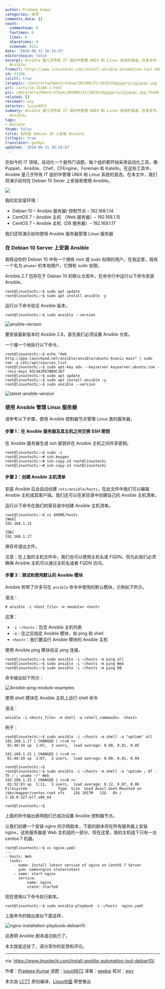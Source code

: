 ```yaml
---
author: Pradeep Kumar
categories: 技术
comments_data: []
count:
  commentnum: 0
  favtimes: 0
  likes: 0
  sharetimes: 0
  viewnum: 8121
date: '2019-08-31 10:19:47'
editorchoice: false
excerpt: Ansible 是几乎所有 IT 组织中管理 UNIX 和 Linux 系统的首选。在本文中，我们将演示如何在 Debian 10 Sever 上安装和使用
  Ansible。
fromurl: https://www.linuxtechi.com/install-ansible-automation-tool-debian10/
id: 11286
islctt: true
largepic: /data/attachment/album/201908/31/101921hgqygxrycigjquqi.jpg
url: /article-11286-1.html
pic: /data/attachment/album/201908/31/101921hgqygxrycigjquqi.jpg.thumb.jpg
related: []
reviewer: wxy
selector: lujun9972
summary: Ansible 是几乎所有 IT 组织中管理 UNIX 和 Linux 系统的首选。在本文中，我们将演示如何在 Debian 10 Sever 上安装和使用
  Ansible。
tags:
- Ansible
thumb: false
title: 如何在 Debian 10 上安装 Ansible
titlepic: true
translator: geekpi
updated: '2019-08-31 10:19:47'
---
```


在如今的 IT 领域，自动化一个是热门话题，每个组织都开始采用自动化工具，像 Puppet、Ansible、Chef、CFEngine、Foreman 和 Katello。在这些工具中，Ansible 是几乎所有 IT 组织中管理 UNIX 和 Linux 系统的首选。在本文中，我们将演示如何在 Debian 10 Sever 上安装和使用 Ansible。


![](/data/attachment/album/201908/31/101921hgqygxrycigjquqi.jpg)


我的实验室环境：


* Debian 10 – Ansible 服务器/ 控制节点 – 192.168.1.14
* CentOS 7 – Ansible 主机 （Web 服务器）– 192.168.1.15
* CentOS 7 – Ansible 主机（DB 服务器）– 192.169.1.17


我们还将演示如何使用 Ansible 服务器管理 Linux 服务器


### 在 Debian 10 Server 上安装 Ansible


我假设你的 Debian 10 中有一个拥有 root 或 sudo 权限的用户。在我这里，我有一个名为 `pkumar` 的本地用户，它拥有 sudo 权限。


Ansible 2.7 包存在于 Debian 10 的默认仓库中，在命令行中运行以下命令安装 Ansible，



```
root@linuxtechi:~$ sudo apt update
root@linuxtechi:~$ sudo apt install ansible -y
```

运行以下命令验证 Ansible 版本，



```
root@linuxtechi:~$ sudo ansible --version
```

![ansible-version](/data/attachment/album/201908/31/101950enoqa0qgt58010qp.jpg)


要安装最新版本的 Ansible 2.8，首先我们必须设置 Ansible 仓库。


一个接一个地执行以下命令，



```
root@linuxtechi:~$ echo "deb http://ppa.launchpad.net/ansible/ansible/ubuntu bionic main" | sudo tee -a /etc/apt/sources.list
root@linuxtechi:~$ sudo apt-key adv --keyserver keyserver.ubuntu.com --recv-keys 93C4A3FD7BB9C367
root@linuxtechi:~$ sudo apt update
root@linuxtechi:~$ sudo apt install ansible -y
root@linuxtechi:~$ sudo ansible --version
```

![latest-ansible-version](/data/attachment/album/201908/31/101952aqywoqq4kwwntwqk.jpg)


### 使用 Ansible 管理 Linux 服务器


请参考以下步骤，使用 Ansible 控制器节点管理 Linux 类的服务器，


#### 步骤 1：在 Ansible 服务器及其主机之间交换 SSH 密钥


在 Ansible 服务器生成 ssh 密钥并在 Ansible 主机之间共享密钥。



```
root@linuxtechi:~$ sudo -i
root@linuxtechi:~# ssh-keygen
root@linuxtechi:~# ssh-copy-id root@linuxtechi
root@linuxtechi:~# ssh-copy-id root@linuxtechi
```

#### 步骤 2：创建 Ansible 主机清单


安装 Ansible 后会自动创建 `/etc/ansible/hosts`，在此文件中我们可以编辑 Ansible 主机或其客户端。我们还可以在家目录中创建自己的 Ansible 主机清单，


运行以下命令在我们的家目录中创建 Ansible 主机清单。



```
root@linuxtechi:~$ vi $HOME/hosts
[Web]
192.168.1.15

[DB]
192.168.1.17
```

保存并退出文件。


注意：在上面的主机文件中，我们也可以使用主机名或 FQDN，但为此我们必须确保 Ansible 主机可以通过主机名或者 FQDN 访问。


#### 步骤 3：测试和使用默认的 Ansible 模块


Ansible 附带了许多可在 `ansible` 命令中使用的默认模块，示例如下所示。


语法：



```
# ansible -i <host_file> -m <module> <host>
```

这里：


* `-i ~/hosts`：包含 Ansible 主机列表
* `-m`：在之后指定 Ansible 模块，如 ping 和 shell
* `<host>`：我们要运行 Ansible 模块的 Ansible 主机


使用 Ansible ping 模块验证 ping 连接，



```
root@linuxtechi:~$ sudo ansible -i ~/hosts -m ping all
root@linuxtechi:~$ sudo ansible -i ~/hosts -m ping Web
root@linuxtechi:~$ sudo ansible -i ~/hosts -m ping DB
```

命令输出如下所示：


![Ansible-ping-module-examples](/data/attachment/album/201908/31/101952gkyyl9bwb2vfl9cy.jpg)


使用 shell 模块在 Ansible 主机上运行 shell 命令


语法：



```
ansible -i <hosts_file> -m shell -a <shell_commands>  <host>
```

例子：



```
root@linuxtechi:~$ sudo ansible -i ~/hosts -m shell -a "uptime" all
192.168.1.17 | CHANGED | rc=0 >>
 01:48:34 up  1:07,  3 users,  load average: 0.00, 0.01, 0.05

192.168.1.15 | CHANGED | rc=0 >>
 01:48:39 up  1:07,  3 users,  load average: 0.00, 0.01, 0.04

root@linuxtechi:~$
root@linuxtechi:~$ sudo ansible -i ~/hosts -m shell -a "uptime ; df -Th / ; uname -r" Web
192.168.1.15 | CHANGED | rc=0 >>
 01:52:03 up  1:11,  3 users,  load average: 0.12, 0.07, 0.06
Filesystem              Type  Size  Used Avail Use% Mounted on
/dev/mapper/centos-root xfs    13G 1017M   12G   8% /
3.10.0-327.el7.x86_64

root@linuxtechi:~$
```

上面的命令输出表明我们已成功设置 Ansible 控制器节点。


让我们创建一个安装 nginx 的示例剧本，下面的剧本将在所有服务器上安装 nginx，这些服务器是 Web 主机组的一部分，但在这里，我的主机组下只有一台 centos 7 机器。



```
root@linuxtechi:~$ vi nginx.yaml
---
- hosts: Web
  tasks:
    - name: Install latest version of nginx on CentOS 7 Server
      yum: name=nginx state=latest
    - name: start nginx
      service:
          name: nginx
          state: started
```

现在使用以下命令执行剧本。



```
root@linuxtechi:~$ sudo ansible-playbook -i ~/hosts  nginx.yaml
```

上面命令的输出类似下面这样，


![nginx-installation-playbook-debian10](/data/attachment/album/201908/31/101954q05013030v0vvjoj.jpg)


这表明 Ansible 剧本成功执行了。


本文就是这些了，请分享你的反馈和评论。




---


via: <https://www.linuxtechi.com/install-ansible-automation-tool-debian10/>


作者：[Pradeep Kumar](https://www.linuxtechi.com/author/pradeep/) 选题：[lujun9972](https://github.com/lujun9972) 译者：[geekpi](https://github.com/geekpi) 校对：[wxy](https://github.com/wxy)


本文由 [LCTT](https://github.com/LCTT/TranslateProject) 原创编译，[Linux中国](https://linux.cn/) 荣誉推出